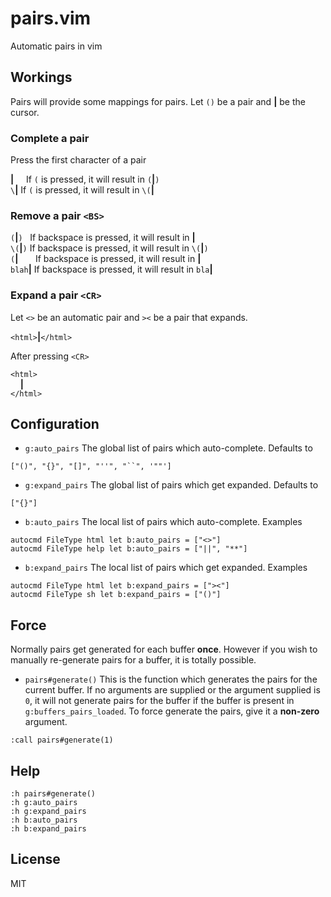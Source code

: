 # pairs.vim
Automatic pairs in vim

## Workings
Pairs will provide some mappings for pairs.  Let `()` be a pair and **|** be the cursor.

### Complete a pair
Press the first character of a pair

**|** &nbsp;&nbsp;&nbsp;&nbsp;If `(` is pressed, it will result in `(`**|**`)`\
`\`**|** If `(` is pressed, it will result in `\(`**|**

### Remove a pair `<BS>`
`(`**|**`)` &nbsp;&nbsp;If backspace is pressed, it will result in **|**\
`\(`**|**`)` If backspace is pressed, it will result in `\(`**|**`)`\
`(`**|** &nbsp;&nbsp;&nbsp;&nbsp;&nbsp;&nbsp;If backspace is pressed, it will result in **|**\
`blah`**|** If backspace is pressed, it will result in `bla`**|**

### Expand a pair `<CR>`
Let `<>` be an automatic pair and `><` be a pair that expands.

`<html>`**|**`</html>`

After pressing `<CR>`

`<html>`\
&nbsp;&nbsp;&nbsp;&nbsp;**|**\
`</html>`

## Configuration

- `g:auto_pairs` The global list of pairs which auto-complete. Defaults to
```vim
["()", "{}", "[]", "''", "``", '""']
```

- `g:expand_pairs` The global list of pairs which get expanded. Defaults to
```vim
["{}"]
```

- `b:auto_pairs` The local list of pairs which auto-complete. Examples
```vim
autocmd FileType html let b:auto_pairs = ["<>"]
autocmd FileType help let b:auto_pairs = ["||", "**"]
```

- `b:expand_pairs` The local list of pairs which get expanded. Examples
```vim
autocmd FileType html let b:expand_pairs = ["><"]
autocmd FileType sh let b:expand_pairs = ["()"]
```

## Force

Normally pairs get generated for each buffer **once**. However if you wish to manually re-generate pairs for a buffer, it is totally possible.

- `pairs#generate()` This is the function which generates the pairs for the current buffer. If no arguments are supplied or the argument supplied is `0`, it will not generate pairs for the buffer if the buffer is present in `g:buffers_pairs_loaded`. To force generate the pairs, give it a **non-zero** argument.

```vim
:call pairs#generate(1)
```

## Help
```vim
:h pairs#generate()
:h g:auto_pairs
:h g:expand_pairs
:h b:auto_pairs
:h b:expand_pairs
```

## License
MIT
